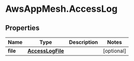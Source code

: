 # AwsAppMesh.AccessLog

## Properties

Name | Type | Description | Notes
------------ | ------------- | ------------- | -------------
**file** | [**AccessLogFile**](AccessLogFile.md) |  | [optional] 



